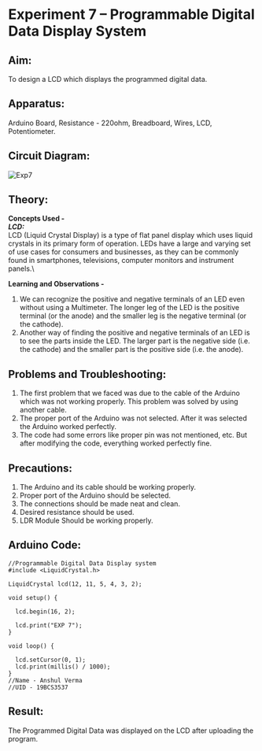 # Experiment 7 – Programmable Digital Data Display System


## Aim:
To design a LCD which displays the programmed digital data.

## Apparatus:
Arduino Board, Resistance - 220ohm, Breadboard, Wires, LCD, Potentiometer.

## Circuit Diagram:
![Exp7](https://user-images.githubusercontent.com/54620652/68085492-a253d380-fe67-11e9-940d-fa6579892993.png)

## Theory:
**Concepts Used -**\
***LCD:***\
LCD (Liquid Crystal Display) is a type of flat panel display which uses liquid crystals in its primary form of operation. LEDs have a large and varying set of use cases for consumers and businesses, as they can be commonly found in smartphones, televisions, computer monitors and instrument panels.\

**Learning and Observations -**
1. We can recognize the positive and negative terminals of an LED even without using a Multimeter. The longer leg of the LED is the positive terminal (or the anode) and the smaller leg is the negative terminal (or the cathode).
2. Another way of finding the positive and negative terminals of an LED is to see the parts inside the LED. The larger part is the negative side (i.e. the cathode) and the smaller part is the positive side (i.e. the anode).

## Problems and Troubleshooting:
1. The first problem that we faced was due to the cable of the Arduino which was not working properly. This problem was solved by using another cable.
2. The proper port of the Arduino was not selected. After it was selected the Arduino worked perfectly.
3. The code had some errors like proper pin was not mentioned, etc. But after modifying the code, everything worked perfectly fine.

## Precautions:
1. The Arduino and its cable should be working properly.
2. Proper port of the Arduino should be selected.
3. The connections should be made neat and clean.
4. Desired resistance should be used.
5. LDR Module Should be working properly.

## Arduino Code:
```
//Programmable Digital Data Display system
#include <LiquidCrystal.h>

LiquidCrystal lcd(12, 11, 5, 4, 3, 2);

void setup() {
  
  lcd.begin(16, 2);

  lcd.print("EXP 7");
}

void loop() {
  
  lcd.setCursor(0, 1);
  lcd.print(millis() / 1000);
}
//Name - Anshul Verma
//UID - 19BCS3537
```

## Result:
The Programmed Digital Data was displayed on the LCD after uploading the program.
